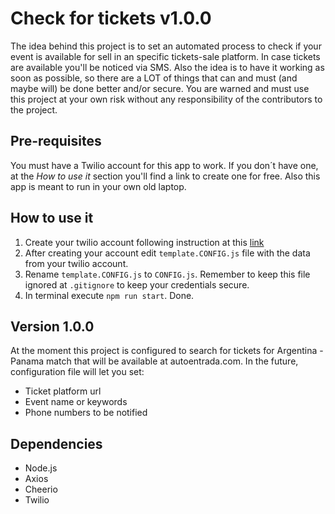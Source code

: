 # Check for tickets v1.0.0

The idea behind this project is to set an automated process to check if your event is available for sell in an specific tickets-sale platform. In case tickets are available you'll be noticed via SMS. Also the idea is to have it working as soon as possible, so there are a LOT of things that can and must (and maybe will) be done better and/or secure. You are warned and must use this project at your own risk without any responsibility of the contributors to the project.

## Pre-requisites

You must have a Twilio account for this app to work. If you don´t have one, at the _How to use it_ section you'll find a link to create one for free. Also this app is meant to run in your own old laptop.

## How to use it

1. Create your twilio account following instruction at this [link](https://www.twilio.com/try-twilio)
2. After creating your account edit `template.CONFIG.js` file with the data from your twilio account.
3. Rename `template.CONFIG.js` to `CONFIG.js`. Remember to keep this file ignored at `.gitignore` to keep your credentials secure.
4. In terminal execute `npm run start`. Done.

## Version 1.0.0

At the moment this project is configured to search for tickets for Argentina - Panama match that will be available at autoentrada.com. In the future, configuration file will let you set:

- Ticket platform url
- Event name or keywords
- Phone numbers to be notified

## Dependencies

- Node.js
- Axios
- Cheerio
- Twilio
